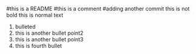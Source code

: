 #this is a README
#this is a comment
#adding another commit
this is not bold
this is normal text
1. bulleted
2. this is another bullet point2
3. this is another bullet point3
4. this is fourth bullet
